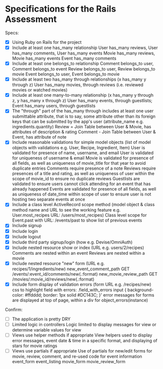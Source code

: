 # Specifications for the Rails Assessment

Specs:
- [x] Using Ruby on Rails for the project
- [x] Include at least one has_many relationship
      User has_many reviews, User has_many comments, User has_many events
      Movie has_many reviews, Movie has_many events
      Event has_many comments
- [x] Include at least one belongs_to relationship
      Comment belongs_to user, Comment belongs_to event
      Review belongs_to user, Review belongs_to movie
      Event belongs_to user, Event belongs_to movie  
- [x] Include at least two has_many through relationships (x has_many y through z)
      User has_many movies, through reviews (i.e. reviewed movies or watched movies)
- [x] Include at least one many-to-many relationship (x has_many y through z, y has_many x through z)
      User has_many events, through guestlists; Event has_many users, through guestlists
- [x] The "through" part of the has_many through includes at least one user submittable attribute, that is to say, some attribute other than its foreign keys that can be submitted by the app's user (attribute_name e.g. ingredients.quantity)
      Review = Join Table between User & Movie, has attributes of description & rating
      Comment - Join Table between User & Event, has attribute of note
- [x] Include reasonable validations for simple model objects (list of model objects with validations e.g. User, Recipe, Ingredient, Item)
      User is validated for presence of name, username, and email
      User is validated for uniqueness of username & email
      Movie is validated for presence of all fields, as well as uniqueness of movie_title for that year to avoid duplicate entries
      Comments require presence of a note
      Reviews require presences of a title and rating, as well as uniqueness of user within the scope of movie_id to ensure no duplicate reviews
      Guestlists are validated to ensure users cannot click attending for an event that has already happened
      Events are validated for presence of all fields, as well as uniqueness of date_time within scope of user to ensure user is not hosting two separate events at once
- [x] Include a class level ActiveRecord scope method (model object & class method name and URL to see the working feature e.g. User.most_recipes URL: /users/most_recipes)
      Class level scope for Event.past with URL: /events/past to show list of previous events
- [x] Include signup
- [x] Include login
- [x] Include logout
- [x] Include third party signup/login (how e.g. Devise/OmniAuth)
- [x] Include nested resource show or index (URL e.g. users/2/recipes)
      Comments are nested within an event
      Reviews are nested within a movie
- [x] Include nested resource "new" form (URL e.g. recipes/1/ingredients/new)
      new_event_comment_path	GET	/events/:event_id/comments/new(.:format)
      new_movie_review_path	GET	/movies/:movie_id/reviews/new(.:format)
- [x] Include form display of validation errors (form URL e.g. /recipes/new)
      css to highlight field with errors:
        .field_with_errors input {
          background-color: #ffdddd;
          border: 1px solid #DC143C;
        }'
      error messages for forms are displayed at top of page, within a div for object_errors(instance)

Confirm:
- [ ] The application is pretty DRY
- [ ] Limited logic in controllers
      Logic limited to display messages for view or determine variable values for view
- [ ] Views use helper methods if appropriate
      View helpers used to display error messages, event date & time in a specific format, and displaying of stars for movie ratings
- [ ] Views use partials if appropriate
      Use of partials for new/edit forms for movie, review, comment, and re-used code for event information
        event_form
        event_listing
        movie_form
        movie_review_form 
